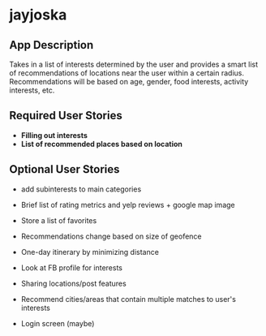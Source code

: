 # jayjoska

## App Description
Takes in a list of interests determined by the user and provides a smart list of recommendations of locations near the user within a certain radius. Recommendations will be based on age, gender, food interests, activity interests, etc.

##  Required User Stories
* **Filling out interests** 
* **List of recommended places based on location**

## Optional User Stories
* add subinterests to main categories
* Brief list of rating metrics and yelp reviews + google map image 

* Store a list of favorites
* Recommendations change based on size of geofence
* One-day itinerary by minimizing distance

* Look at FB profile for interests
* Sharing locations/post features 
* Recommend cities/areas that contain multiple matches to user's interests
* Login screen (maybe)

